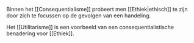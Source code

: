 Binnen het [[Consequentialisme]] probeert men [[Ethiek|ethisch]] te zijn door zich te focussen op de gevolgen van een handeling.

Het [[Utilitarisme]] is een voorbeeld van een consequentialistische benadering voor [[Ethiek]].